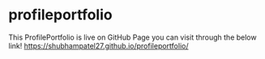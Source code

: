 # profileportfolio
This ProfilePortfolio is live on GitHub Page you can visit through the below link!
https://shubhampatel27.github.io/profileportfolio/
